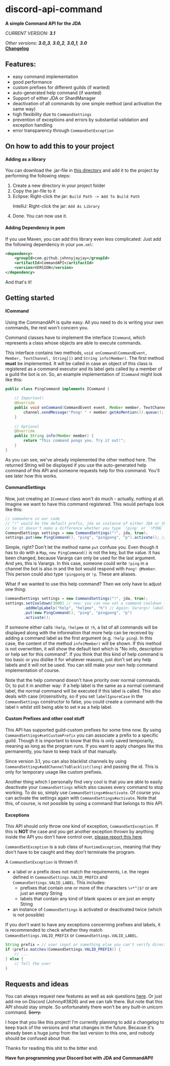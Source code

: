 # discord-api-command
**A simple Command API for the JDA**

*CURRENT VERSION: **3.1***<p>
*Other versions: **3.0_3**, **3.0_2**, **3.0_1**, **3.0***<br>
**[Changelog](https://github.com/JohnnyJayJay/discord-api-command/blob/master/changelog.md)**

## Features:
- easy command implementation
- good performance
- custom prefixes for different guilds (if wanted)
- auto-generated help command (if wanted)
- Support of either JDA or ShardManager
- deactivation of all commands by one simple method (and activation the same way)
- high flexibility due to `CommandSettings`
- prevention of exceptions and errors by substantial validation and exception handling
- error transparency through `CommandSetException`

## On how to add this to your project
#### Adding as a library
You can download the .jar-file in [this directory](https://github.com/JohnnyJayJay/discord-api-command/tree/master/builds) and add it to the project
 by performing the following steps:
 1. Create a new directory in your project folder
 2. Copy the jar-file to it
 3. Eclipse: Right-click the jar: `Build Path -> Add To Build Path` <p> IntelliJ: Right-click the jar: `Add As Library`
 4. Done. You can now use it.
 
#### Adding Dependency in pom
If you use Maven, you can add this library even less complicated: Just add the following dependency in your `pom.xml`:
```xml
<dependency>
    <groupId>com.github.johnnyjayjay</groupId>
    <artifactId>CommandAPI</artifactId>
    <version>VERSION</version>
</dependency>
```
And that's it!

## Getting started
#### ICommand
Using the CommandAPI is quite easy. All you need to do is writing your own commands, the rest won't concern you.<p>
Command classes have to implement the interface `ICommand`, which represents a class whose objects are able to execute commands.

This interface contains two methods, `void onCommand(CommandEvent, Member, TextChannel, String[])` and `String info(Member)`.
The first method **must** be implemented. It will be called in case an object of this class is registered as a command executor and its label gets called by a member of a guild 
the bot is on. So, an example implementation of `ICommand` might look like this:

```java
public class PingCommand implements ICommand {
    
    // Important!
    @Override
    public void onCommand(CommandEvent event, Member member, TextChannel channel, String[] args) {
        channel.sendMessage("Pong! " + member.getAsMention()).queue();
    }
    
    // Optional
    @Override
    public String info(Member member) {
        return "This command pongs you. Try it out!";
    }
}
```

As you can see, we've already implemented the other method here. The returned String will be displayed if you use the auto-generated help command of this API and someone 
requests help for this command. You'll see later how this works.

#### CommandSettings
Now, just creating an `ICommand` class won't do much - actually, nothing at all.
Imagine we want to have this command registered. This would perhaps look like this:

```java
// somewhere in our code
// "!" would be the default prefix, jda an instance of either JDA or ShardManager, true says that labels are case insensitive. 
// So it doesn't make a difference whether you type `!ping` or `!PING`
CommandSettings settings = new CommandSettings("!", jda, true); 
settings.put(new PingCommand(), "ping", "pingpong", "p").activate(); // You can add aliases by just giving more labels! And don't forget to activate these settings.
```

Simple, right? Don't let the method name `put` confuse you. Even though it has to do with a `Map`, `new PingCommand()` is not the key, but the value. It has been changed, because 
Varargs can only be used for the last argument. And yes, this is Varargs.
In this case, someone could write `!ping` in a channel the bot is also in and the bot would respond with `Pong! @Member`.
This person could also type `!pingpong` or `!p`. These are aliases.

What if we wanted to use this help command? Then we only have to adjust one thing:
```java
CommandSettings settings = new CommandSettings("!", jda, true);  
settings.setCooldown(3000) // new: you can now set a command cooldown (here: 3 seconds)
        .addHelpLabels("help", "helpme", "h") // Again: Varargs! label case insensivity also applies to help labels
        .put(new PingCommand(), "ping", "pingpong", "p")
        .activate();
```

If someone either calls `!help`, `!helpme` or `!h`, a list of all commands will be displayed along with the information that more help can be received by adding a command label 
as the first argument (e.g. `!help ping`). In this case, the content of the method `info(Member)` will be shown. If this method is not overwritten, it will show the default text 
which is "No info, description or help set for this command". If you think that this kind of help command is too basic or you dislike it for whatever reasons, just don't set any help 
labels and it will not be used. You can still make your own help command implementation of course.

Note that the help command doesn't have priority over normal commands. Or, to put it in another way: if a help label is the same as a normal command label, the normal command 
will be executed if this label is called. This also deals with case (in)sensitivity, so if you set `labelIgnoreCase` in the `CommandSettings` constructor to false, you could 
create a command with the label `h` whilst still being able to set `H` as a help label.

#### Custom Prefixes and other cool stuff
This API has supported guild-custom prefixes for some time now. By using `CommandSettings#setCustomPrefix` you can associate a prefix to a specific guild. Though it is important
to know that this is only saved temporarily, meaning as long as the program runs. If you want to apply changes like this permanently, you have to keep track of that manually.

Since version 3.1, you can also blacklist channels by using `CommandSettings#addChannelToBlacklist(long)` and passing the id. This is only for temporary usage like custom 
prefixes.  

Another thing which I personally find very cool is that you are able to easily deactivate your `CommandSettings` which also causes every command to stop working. To do so, 
simply use `CommandSettings#deactivate`. Of course you can activate the settings again with `CommandSettings#activate`. Note that this, of course, is not possible by using a 
command that belongs to this API. 

#### Exceptions
This API should only throw one kind of exception, `CommandSetException`. If this is **NOT** the case and you get another exception thrown by anything inside the API you don't have 
control over, [please report this here](https://github.com/JohnnyJayJay/discord-api-command/issues).

`CommandSetException` is a sub class of `RuntimeException`, meaning that they don't have to be caught and they don't terminate the program.

A `CommandSetException` is thrown if:
- a label or a prefix does not match the requirements, i.e. the regex defined in `CommandSettings.VALID_PREFIX` and `CommandSettings.VALID_LABEL`. This includes:
    - prefixes that contain one or more of the characters `\+*^|$?` or are just an empty String 
    - labels that contain any kind of blank spaces or are just an empty String
- an instance of `CommandSettings` is activated or deactivated twice (which is not possible)

If you don't want to have any exceptions concerning prefixes and labels, it is recommended to check whether they match `CommandSettings.VALID_PREFIX` 
or `CommandSettings.VALID_LABEL`.

```java
String prefix = // user input or something else you can't verify directly
if (prefix.matches(CommandSettings.VALID_PREFIX)) {
    // ...
} else {
    // Tell the user
}
```

## Requests and ideas
You can always request new features as well as ask questions [here](https://github.com/JohnnyJayJay/discord-api-command/issues). Or just add me on Discord (Johnny#3826) and we 
can talk there. But note that this API should stay simple. So unfortunately there won't be any built-in unicorn command. 
~~Sorry.~~

I hope that you like this project! I'm currently planning to add a changelog to keep track of the versions and what changes in the future. Because it's already been a huge jump 
from the 
last version to this one, and nobody should be confused about that.

Thanks for reading this shit to the bitter end. <p> __Have fun programming your Discord bot with JDA and CommandAPI!__





 
